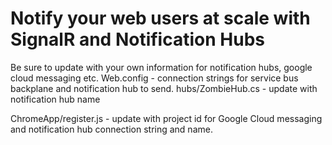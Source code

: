 # Notify your web users at scale with SignalR and Notification Hubs

Be sure to update with your own information for notification hubs, google cloud messaging etc.
Web.config - connection strings for service bus backplane and notification hub to send.
hubs/ZombieHub.cs - update with notification hub name

ChromeApp/register.js - update with project id for Google Cloud messaging and notification hub connection string and name.
